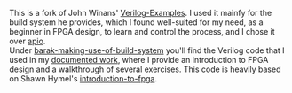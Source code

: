 This is a fork of John Winans' [Verilog-Examples](https://github.com/johnwinans/Verilog-Examples). I used it mainfy for the build system he provides, which I found well-suited for my need, as a beginner in FPGA design, to learn and control the process, and I chose it over [apio](https://github.com/FPGAwars/apio).  
Under [barak-making-use-of-build-system](https://github.com/barakbarlevi/Verilog-Examples/tree/main/barak-making-use-of-build-system) you'll find the Verilog code that I used in my [documented work](https://drive.google.com/file/d/1myHPIgDS3YTJ36jgYJsa536rMOdVYWa2/view?usp=drive_link), where I provide an introduction to FPGA design and a walkthrough of several exercises. This code is heavily based on Shawn Hymel's [introduction-to-fpga](https://github.com/ShawnHymel/introduction-to-fpga).
